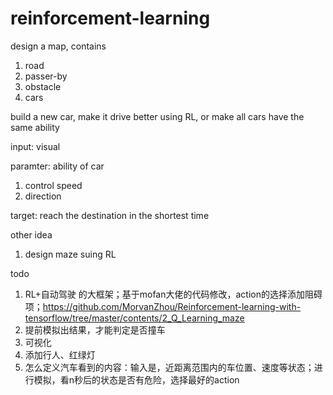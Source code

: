 # reinforcement-learning

design a map, contains
1. road
2. passer-by
3. obstacle 
4. cars

build a new car, make it drive better using RL, or make all cars have the same ability

input: visual

paramter: ability of car
1. control speed
2. direction

target: reach the destination in the shortest time


other idea
1. design maze suing RL


todo
1. RL+自动驾驶 的大框架；基于mofan大佬的代码修改，action的选择添加阻碍项；https://github.com/MorvanZhou/Reinforcement-learning-with-tensorflow/tree/master/contents/2_Q_Learning_maze
2. 提前模拟出结果，才能判定是否撞车
3. 可视化
4. 添加行人、红绿灯
5. 怎么定义汽车看到的内容：输入是，近距离范围内的车位置、速度等状态；进行模拟，看n秒后的状态是否有危险，选择最好的action